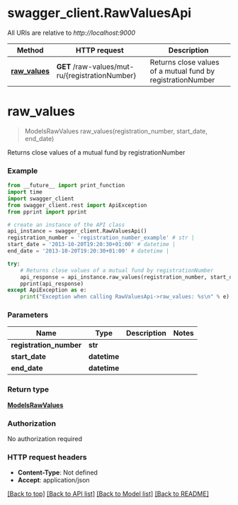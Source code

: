 # swagger_client.RawValuesApi

All URIs are relative to *http://localhost:9000*

Method | HTTP request | Description
------------- | ------------- | -------------
[**raw_values**](RawValuesApi.md#raw_values) | **GET** /raw-values/mut-ru/{registrationNumber} | Returns close values of a mutual fund by registrationNumber

# **raw_values**
> ModelsRawValues raw_values(registration_number, start_date, end_date)

Returns close values of a mutual fund by registrationNumber

### Example
```python
from __future__ import print_function
import time
import swagger_client
from swagger_client.rest import ApiException
from pprint import pprint

# create an instance of the API class
api_instance = swagger_client.RawValuesApi()
registration_number = 'registration_number_example' # str | 
start_date = '2013-10-20T19:20:30+01:00' # datetime | 
end_date = '2013-10-20T19:20:30+01:00' # datetime | 

try:
    # Returns close values of a mutual fund by registrationNumber
    api_response = api_instance.raw_values(registration_number, start_date, end_date)
    pprint(api_response)
except ApiException as e:
    print("Exception when calling RawValuesApi->raw_values: %s\n" % e)
```

### Parameters

Name | Type | Description  | Notes
------------- | ------------- | ------------- | -------------
 **registration_number** | **str**|  | 
 **start_date** | **datetime**|  | 
 **end_date** | **datetime**|  | 

### Return type

[**ModelsRawValues**](ModelsRawValues.md)

### Authorization

No authorization required

### HTTP request headers

 - **Content-Type**: Not defined
 - **Accept**: application/json

[[Back to top]](#) [[Back to API list]](../README.md#documentation-for-api-endpoints) [[Back to Model list]](../README.md#documentation-for-models) [[Back to README]](../README.md)

